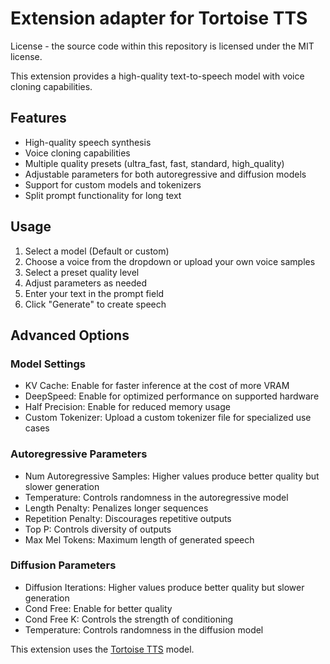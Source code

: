 # Extension adapter for Tortoise TTS

License - the source code within this repository is licensed under the MIT license.

This extension provides a high-quality text-to-speech model with voice cloning capabilities.

## Features

- High-quality speech synthesis
- Voice cloning capabilities
- Multiple quality presets (ultra_fast, fast, standard, high_quality)
- Adjustable parameters for both autoregressive and diffusion models
- Support for custom models and tokenizers
- Split prompt functionality for long text

## Usage

1. Select a model (Default or custom)
2. Choose a voice from the dropdown or upload your own voice samples
3. Select a preset quality level
4. Adjust parameters as needed
5. Enter your text in the prompt field
6. Click "Generate" to create speech

## Advanced Options

### Model Settings
- KV Cache: Enable for faster inference at the cost of more VRAM
- DeepSpeed: Enable for optimized performance on supported hardware
- Half Precision: Enable for reduced memory usage
- Custom Tokenizer: Upload a custom tokenizer file for specialized use cases

### Autoregressive Parameters
- Num Autoregressive Samples: Higher values produce better quality but slower generation
- Temperature: Controls randomness in the autoregressive model
- Length Penalty: Penalizes longer sequences
- Repetition Penalty: Discourages repetitive outputs
- Top P: Controls diversity of outputs
- Max Mel Tokens: Maximum length of generated speech

### Diffusion Parameters
- Diffusion Iterations: Higher values produce better quality but slower generation
- Cond Free: Enable for better quality
- Cond Free K: Controls the strength of conditioning
- Temperature: Controls randomness in the diffusion model

This extension uses the [Tortoise TTS](https://github.com/neonbjb/tortoise-tts) model.
